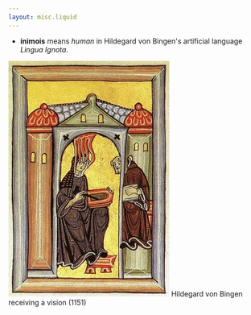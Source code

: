 ```yaml
---
layout: misc.liquid
---
```


- **inimois** means _human_ in Hildegard von Bingen's artificial language _Lingua Ignota_.

![hildegard](assets/hildegard.jpg)
Hildegard von Bingen receiving a vision (1151)
